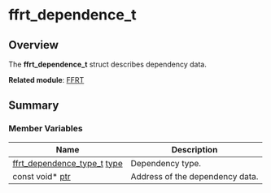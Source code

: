 # ffrt_dependence_t


## Overview

The **ffrt_dependence_t** struct describes dependency data.

**Related module**: [FFRT](_f_f_r_t.md)


## Summary


### Member Variables

| Name| Description| 
| -------- | -------- |
| [ffrt_dependence_type_t](_f_f_r_t.md#ffrt_dependence_type_t) [type](_f_f_r_t.md#type) | Dependency type.| 
| const void\* [ptr](_f_f_r_t.md#ptr) | Address of the dependency data.|  
